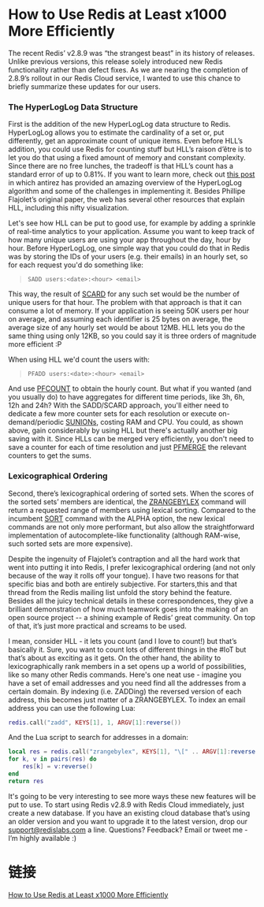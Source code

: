 # How to Use Redis at Least x1000 More Efficiently

The recent Redis’ v2.8.9 was “the strangest beast” in its history of releases. Unlike previous versions, 
this release solely introduced new Redis functionality rather than defect fixes. As we are nearing the 
completion of 2.8.9’s rollout in our Redis Cloud service, I wanted to use this chance to briefly summarize 
these updates for our users. 

### The HyperLogLog Data Structure

First is the addition of the new HyperLogLog data structure to Redis. HyperLogLog allows you to estimate 
the cardinality of a set or, put differently, get an approximate count of unique items. Even before HLL’s 
addition, you could use Redis for counting stuff but HLL’s raison d’être is to let you do that using a 
fixed amount of memory and constant complexity. Since there are no free lunches, the tradeoff is that HLL’s 
count has a standard error of up to 0.81%. If you want to learn more, check out [this post](http://antirez.com/news/75) 
in which antirez has provided an amazing overview of the HyperLogLog algorithm and some of the challenges in 
implementing it. Besides Phillipe Flajolet’s original paper, the web has several other resources that explain HLL, 
including this nifty visualization.

Let's see how HLL can be put to good use, for example by adding a sprinkle of real-time analytics to your application. 
Assume you want to keep track of how many unique users are using your app throughout the day, hour by hour. 
Before HyperLogLog, one simple way that you could do that in Redis was by storing the IDs of your users (e.g. their emails) 
in an hourly set, so for each request you'd do something like:

> `SADD users:<date>:<hour> <email>`

This way, the result of [SCARD](http://redis.io/commands/scard) for any such set would be the number of unique 
users for that hour. The problem with that approach is that it can consume a lot of memory. If your application 
is seeing 50K users per hour on average, and assuming each identifier is 25 bytes on average, the average size of 
any hourly set would be about 12MB. HLL lets you do the same thing using only 12KB, so you could say it is three 
orders of magnitude more efficient :P 

When using HLL we'd count the users with:

> `PFADD users:<date>:<hour> <email>`

And use [PFCOUNT](http://redis.io/commands/pfcount) to obtain the hourly count. But what if you wanted 
(and you usually do) to have aggregates for different time periods, like 3h, 6h, 12h and 24h? With the 
SADD/SCARD approach, you'll either need to dedicate a few more counter sets for each resolution or 
execute on-demand/periodic [SUNIONs](http://redis.io/commands/sunion), costing RAM and CPU. You could, 
as shown above, gain considerably by using HLL but there's actually another big saving with it. Since HLLs 
can be merged very efficiently, you don't need to save a counter for each of time resolution and just 
[PFMERGE](http://redis.io/commands/pfmerge) the relevant counters to get the sums. 

### Lexicographical Ordering

Second, there’s lexicographical ordering of sorted sets. When the scores of the sorted sets’ members are 
identical, the [ZRANGEBYLEX](http://redis.io/commands/ZRANGEBYLEX) command will return a requested range 
of members using lexical sorting. Compared to the incumbent [SORT](http://redis.io/commands/sort) command 
with the ALPHA option, the new lexical commands are not only more performant, but also allow the straightforward 
implementation of autocomplete-like functionality (although RAM-wise, such sorted sets are more expensive). 

Despite the ingenuity of Flajolet’s contraption and all the hard work that went into putting it into Redis, 
I prefer lexicographical ordering (and not only because of the way it rolls off your tongue). I have two 
reasons for that specific bias and both are entirely subjective. For starters,this and that thread from the Redis 
mailing list unfold the story behind the feature. Besides all the juicy technical details in these 
correspondences, they give a brilliant demonstration of how much teamwork goes into the making of an open 
source project -- a shining example of Redis’ great community. On top of that, it’s just more practical and 
screams to be used.

I mean, consider HLL - it lets you count (and I love to count!) but that’s basically it. Sure, you want to 
count lots of different things in the #IoT but that’s about as exciting as it gets. On the other hand, the 
ability to lexicographically rank members in a set opens up a world of possibilities, like so many other Redis 
commands. Here's one neat use - imagine you have a set of email addresses and you need find all the addresses 
from a certain domain. By indexing (i.e. ZADDing) the reversed version of each address, this becomes just 
matter of a ZRANGEBYLEX. To index an email address you can use the following Lua:

```lua
redis.call("zadd", KEYS[1], 1, ARGV[1]:reverse())
```

And the Lua script to search for addresses in a domain: 

```lua
local res = redis.call("zrangebylex", KEYS[1], "\[" .. ARGV[1]:reverse(), "\[" .. ARGV[1]:reverse() .. "\\xff")
for k, v in pairs(res) do
    res[k] = v:reverse() 
end
return res 
```

It's going to be very interesting to see more ways these new features will be put to use. To start using 
Redis v2.8.9 with Redis Cloud immediately, just create a new database. If you have an existing cloud database 
that’s using an older version and you want to upgrade it to the latest version, drop our support@redislabs.com 
a line. Questions? Feedback? Email or tweet me - I’m highly available :)

# 链接
[How to Use Redis at Least x1000 More Efficiently](https://redislabs.com/blog/how-to-use-redis-at-least-x1000-more-efficiently#.VwJ-IzZ97R0)







